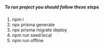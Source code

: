 ##### To run project you should follow these steps

1. npm i
2. npx prisma generate 
3. npx prisma migrate deploy 
4. npm run seed:local
5. npm run offline